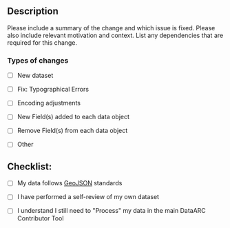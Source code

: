 ## Description

Please include a summary of the change and which issue is fixed. Please also include relevant motivation and context. List any dependencies that are required for this change.




### Types of changes

- [ ] New dataset
- [ ] Fix: Typographical Errors
- [ ] Encoding adjustments
- [ ] New Field(s) added to each data object
- [ ] Remove Field(s) from each data object
- [ ] Other


## Checklist:

- [ ] My data follows [GeoJSON](https://geojson.org/geojson-spec.html) standards
- [ ] I have performed a self-review of my own dataset
- [ ] I understand I still need to "Process" my data in the main DataARC Contributor Tool


